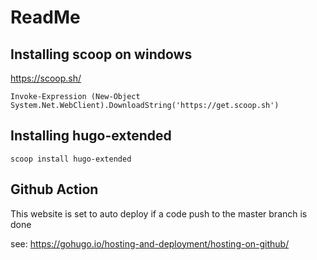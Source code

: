 # ReadMe

## Installing scoop on windows

https://scoop.sh/

`Invoke-Expression (New-Object System.Net.WebClient).DownloadString('https://get.scoop.sh')`

## Installing hugo-extended

`scoop install hugo-extended`

## Github Action

This website is set to auto deploy if a code push to the master branch is done

see: https://gohugo.io/hosting-and-deployment/hosting-on-github/
